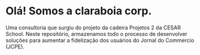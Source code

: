 # Olá! Somos a claraboia corp.
Uma consultoria que surgiu do projeto da cadeira Projetos 2 da CESAR School.
Neste repositório, armazenamos todo o processo de desenvolver soluções para aumentar a fidelização dos usuários do Jornal do Commercio (JCPE).
